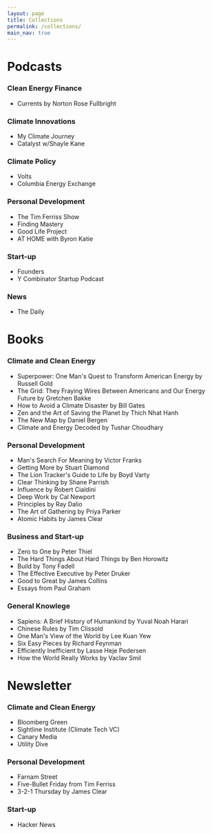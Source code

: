 ```yaml
---
layout: page
title: Collections
permalink: /collections/
main_nav: true
---
```


# Podcasts

### Clean Energy Finance

- Currents by Norton Rose Fullbright

### Climate Innovations

- My Climate Journey
- Catalyst w/Shayle Kane

### Climate Policy

- Volts
- Columbia Energy Exchange

### Personal Development

- The Tim Ferriss Show
- Finding Mastery
- Good Life Project
- AT HOME with Byron Katie

### Start-up

- Founders
- Y Combinator Startup Podcast

### News

- The Daily



# Books

### Climate and Clean Energy

- Superpower: One Man's Quest to Transform American Energy by Russell Gold
- The Grid: They Fraying Wires Between Americans and Our Energy Future by Gretchen Bakke
- How to Avoid a Climate Disaster by Bill Gates
- Zen and the Art of Saving the Planet by Thich Nhat Hanh
- The New Map by Daniel Bergen
- Climate and Energy Decoded by Tushar Choudhary

### Personal Development

- Man's Search For Meaning by Victor Franks
- Getting More by Stuart Diamond
- The Lion Tracker's Guide to Life by Boyd Varty
- Clear Thinking by Shane Parrish
- Influence by Robert Cialdini
- Deep Work by Cal Newport
- Principles by Ray Dalio
- The Art of Gathering by Priya Parker
- Atomic Habits by James Clear

### Business and Start-up

- Zero to One by Peter Thiel
- The Hard Things About Hard Things by Ben Horowitz
- Build by Tony Fadell
- The Effective Executive by Peter Druker
- Good to Great by James Collins
- Essays from Paul Graham

### General Knowlege

- Sapiens: A Brief History of Humankind by Yuval Noah Harari
- Chinese Rules by Tim Clissold
- One Man's View of the World by Lee Kuan Yew
- Six Easy Pieces by Richard Feynman
- Efficiently Inefficient by Lasse Heje Pedersen
- How the World Really Works by Vaclav Smil



# Newsletter

### Climate and Clean Energy

- Bloomberg Green
- Sightline Institute (Climate Tech VC)
- Canary Media
- Utility Dive

### Personal Development

- Farnam Street
- Five-Bullet Friday from Tim Ferriss
- 3-2-1 Thursday by James Clear

### Start-up

- Hacker News











